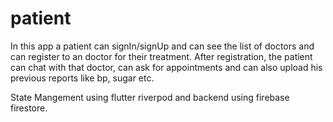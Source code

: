 # patient

In this app a patient can signIn/signUp and can see the list of doctors and can register to an doctor for their treatment. After registration, the patient can chat with that doctor, can ask for appointments and can also upload his previous reports like bp, sugar etc.

State Mangement using flutter riverpod and backend using firebase firestore.
